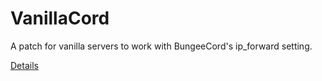 # VanillaCord

A patch for vanilla servers to work with BungeeCord's ip_forward setting.

[Details](https://www.spigotmc.org/resources/vanillacord.952/)
